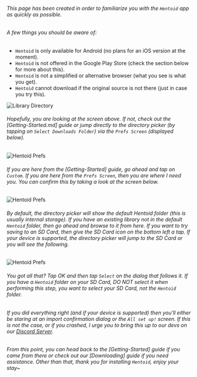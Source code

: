 ###### This page has been created in order to familiarize you with the `Hentoid` app as quickly as possible.

###### A few things you should be aware of:
* `Hentoid` is only available for Android (no plans for an iOS version at the moment).
* `Hentoid` is not offered in the Google Play Store (check the section below for more about this).
* `Hentoid` is not a simplified or alternative browser (what you see is what you get).
* `Hentoid` cannot download if the original source is not there (just in case you try this).

![Library Directory](https://github.com/avluis/Hentoid-Resources/raw/master/wiki/assets/img/setup/06-setup-app-library.png)

###### Hopefully, you are looking at the screen above. If not, check out the [Getting-Started.md] guide or jump directly to the directory picker (by tapping on `Select Downloads Folder`) via the `Prefs Screen` (displayed below).

![Hentoid Prefs](https://github.com/avluis/Hentoid-Resources/raw/master/wiki/assets/img/setup/11-setup-app-prefs.png)

###### If you are here from the [Getting-Started] guide, go ahead and tap on `Custom`. If you are here from the `Prefs Screen`, then you are where I need you. You can confirm this by taking a look at the screen below.

![Hentoid Prefs](https://github.com/avluis/Hentoid-Resources/raw/master/wiki/assets/img/setup/12-setup-app-custom-dir.png)

###### By default, the directory picker will show the default Hentoid folder (this is usually internal storage). If you have an existing library not in the default `Hentoid` folder, then go ahead and browse to it from here. If you want to try saving to an SD Card, then give the SD Card icon on the bottom left a tap. If your device is supported, the directory picker will jump to the SD Card or you will see the following.

![Hentoid Prefs](https://github.com/avluis/Hentoid-Resources/raw/master/wiki/assets/img/setup/13-setup-app-custom-saf-instruct.png)

###### You got all that? Tap OK and then tap `Select` on the dialog that follows it. If you have a `Hentoid` folder on your SD Card, DO NOT select it when performing this step, you want to select your SD Card, not the `Hentoid` folder.

###### If you did everything right (and if your device is supported) then you'll either be staring at an import confirmation dialog or the `All set up!` screen. If this is not the case, or if you crashed, I urge you to bring this up to our devs on our [Discord Server](https://discord.gg/0yFzSPtXehJmFqOM).

###### From this point, you can head back to the [Getting-Started] guide if you came from there or check out our [Downloading] guide if you need assistance. Other than that, thank you for installing `Hentoid`, enjoy your stay~